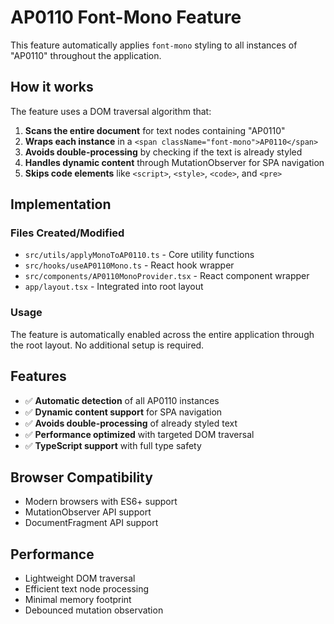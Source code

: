 # AP0110 Font-Mono Feature

This feature automatically applies `font-mono` styling to all instances of "AP0110" throughout the application.

## How it works

The feature uses a DOM traversal algorithm that:

1. **Scans the entire document** for text nodes containing "AP0110"
2. **Wraps each instance** in a `<span className="font-mono">AP0110</span>`
3. **Avoids double-processing** by checking if the text is already styled
4. **Handles dynamic content** through MutationObserver for SPA navigation
5. **Skips code elements** like `<script>`, `<style>`, `<code>`, and `<pre>`

## Implementation

### Files Created/Modified

- `src/utils/applyMonoToAP0110.ts` - Core utility functions
- `src/hooks/useAP0110Mono.ts` - React hook wrapper
- `src/components/AP0110MonoProvider.tsx` - React component wrapper
- `app/layout.tsx` - Integrated into root layout

### Usage

The feature is automatically enabled across the entire application through the root layout. No additional setup is required.

## Features

- ✅ **Automatic detection** of all AP0110 instances
- ✅ **Dynamic content support** for SPA navigation
- ✅ **Avoids double-processing** of already styled text
- ✅ **Performance optimized** with targeted DOM traversal
- ✅ **TypeScript support** with full type safety

## Browser Compatibility

- Modern browsers with ES6+ support
- MutationObserver API support
- DocumentFragment API support

## Performance

- Lightweight DOM traversal
- Efficient text node processing
- Minimal memory footprint
- Debounced mutation observation
